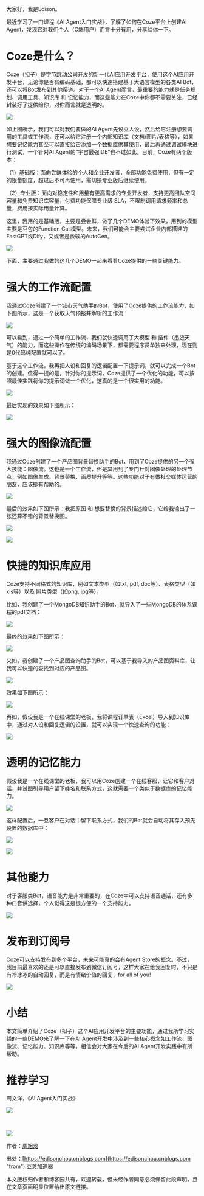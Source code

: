 
大家好，我是Edison。


最近学习了一门课程《AI Agent入门实战》，了解了如何在Coze平台上创建AI Agent，发现它对我们个人（C端用户）而言十分有用，分享给你一下。


# **Coze是什么？**


Coze（扣子）是字节跳动公司开发的新一代AI应用开发平台，使用这个AI应用开发平台，无论你是否有编码基础，都可以快速搭建基于大语言模型的各类AI Bot，还可以将Bot发布到其他渠道。对于一个AI Agent而言，最重要的能力就是任务规划、调用工具、知识库 和 记忆能力，而这些能力在Coze中你都不需要关注，已经封装好了提供给你，对你而言就是透明的。


![](https://img2024.cnblogs.com/blog/381412/202410/381412-20241008173930507-1645039414.png)


如上图所示，我们可以对我们要做的AI Agent先设立人设，然后给它注册想要调用的工具或工作流，还可以给它注册一个内部知识库（文档/图片/表格等），如果想要记忆能力甚至可以直接给它添加一个数据库供其使用，最后再通过调试模块进行测试，一个针对AI Agent的“宇宙最强IDE“也不过如此。目前，Coze有两个版本：


（1）基础版：面向尝鲜体验的个人和企业开发者，全部功能免费使用，但有一定的限量额度，超过后不可再使用，需切换专业版后继续使用。


（2）专业版：面向对稳定性和用量有更高需求的专业开发者，支持更高团队空间容量和免费知识库容量，付费功能保障专业级 SLA，不限制调用请求频率和总量，费用按实际用量计算。


这里，我用的是基础版，主要是尝尝鲜，做了几个DEMO体验下效果，用到的模型主要是豆包的Function Call模型。未来，我们可能会主要尝试企业内部搭建的FastGPT或Dify，又或者是微软的AutoGen。


![](https://img2024.cnblogs.com/blog/381412/202410/381412-20241008173944122-1274082154.png)


下面，主要通过我做的这几个DEMO一起来看看Coze提供的一些关键能力。


# **强大的工作流配置**


我通过Coze创建了一个城市天气助手的Bot，使用了Coze提供的工作流能力，如下图所示，这是一个获取天气预报并解析的工作流：


![](https://img2024.cnblogs.com/blog/381412/202410/381412-20241008174009275-1967742693.png)


可以看到，通过一个简单的工作流，我们就快速调用了大模型 和 插件（墨迹天气）的能力，而这些操作在传统的编码场景下，都需要程序员单独来处理，现在则是0代码纯配置就可以了。


基于这个工作流，我再把人设和回复的逻辑配置一下提示词，就可以完成一个Bot的创建。值得一提的是，针对你的提示词，Coze提供了一个优化的功能，可以按照最佳实践将你的提示词做一个优化，这真的是一个很实用的功能。


![](https://img2024.cnblogs.com/blog/381412/202410/381412-20241008174029753-295826781.png)


最后实现的效果如下图所示：


![](https://img2024.cnblogs.com/blog/381412/202410/381412-20241008174051782-1640045689.png)


# **强大的图像流配置**


我通过Coze创建了一个产品图背景替换助手的Bot，用到了Coze提供的另一个强大技能：图像流。这也是一个工作流，但是其用到了专门针对图像处理的处理节点，例如图像生成、背景替换、画质提升等等。这些功能对于有做社交媒体运营的朋友，应该挺有帮助的。


![](https://img2024.cnblogs.com/blog/381412/202410/381412-20241008181725124-1837589656.png)


最后的效果如下图所示：我把原图 和 想要替换的背景描述给它，它给我输出了一张还算不错的背景替换图。


![](https://img2024.cnblogs.com/blog/381412/202410/381412-20241008181750867-615193857.png)


![](https://img2024.cnblogs.com/blog/381412/202410/381412-20241008181801752-56560656.png)


# **快捷的知识库应用**


Coze支持不同格式的知识库，例如文本类型（如txt, pdf, doc等）、表格类型（如xls等）以及 照片类型（如png, jpg等）。


比如，我创建了一个MongoDB知识助手的Bot，就导入了一些MongoDB的体系课程的pdf文档：


![](https://img2024.cnblogs.com/blog/381412/202410/381412-20241008181822901-608415375.png)


最终的效果如下图所示：


![](https://img2024.cnblogs.com/blog/381412/202410/381412-20241008181840173-1714788019.png)


又如，我创建了一个产品图查询助手的Bot，可以基于我导入的产品图资料库，让我可以快速的查找到对应的产品图。


![](https://img2024.cnblogs.com/blog/381412/202410/381412-20241008181857136-1282281323.png)


效果如下图所示：


![](https://img2024.cnblogs.com/blog/381412/202410/381412-20241008181917612-467307704.png)


再如，假设我是一个在线课堂的老板，我将课程订单表（Excel）导入到知识库中，通过对人设和回复逻辑的设置，就可以实现一个快速查询的功能：


![](https://img2024.cnblogs.com/blog/381412/202410/381412-20241008181948892-1889819477.png)


# **透明的记忆能力**


假设我是一个在线课堂的老板，我可以用Coze创建一个在线客服，让它和客户对话，并试图引导用户留下姓名和联系方式，这就需要一个类似于数据库的记忆能力。


![](https://img2024.cnblogs.com/blog/381412/202410/381412-20241008182004290-414258026.png)


这样配置后，一旦客户在对话中留下联系方式，我们的Bot就会自动将其存入预先设置的数据库中：


![](https://img2024.cnblogs.com/blog/381412/202410/381412-20241008182033187-871940410.png)


![](https://img2024.cnblogs.com/blog/381412/202410/381412-20241008182038758-1889929525.png)


# **其他能力**


对于客服类Bot，语音能力是非常重要的，在Coze中可以支持语音通话，还有多种口音供选择，个人觉得这是很方便的一个支持能力。


![](https://img2024.cnblogs.com/blog/381412/202410/381412-20241008182104755-1668897927.png)


# **发布到订阅号**


Coze可以支持发布到多个平台，未来可能真的会有Agent Store的概念。不过，我目前最喜欢的还是可以直接发布到微信订阅号，这样大家在给我回复时，不只是有冷冰冰的自动回复，而是有情绪价值的回复，for all of you!


![](https://img2024.cnblogs.com/blog/381412/202410/381412-20241008182137654-1443588841.png)


# **小结**


本文简单介绍了Coze（扣子）这个AI应用开发平台的主要功能，通过我所学习实践的一些DEMO来了解一下在AI Agent开发中涉及到一些核心概念如工作流、图像流、记忆能力、知识库等等，相信会对大家在今后的AI Agent开发实践中有所帮助。


# **推荐学习**


周文洋，《AI Agent入门实战》


![](https://img2024.cnblogs.com/blog/381412/202410/381412-20241008182201847-905286904.png)


 


![](https://images.cnblogs.com/cnblogs_com/edisonchou/1647700/o_200902144330EdisonTalk-Footer.jpg)



作者：[周旭龙](https://edisonchou.cnblogs.com "author")


出处：[https://edisonchou.cnblogs.com](https://edisonchou.cnblogs.com "from"):[豆荚加速器](https://yirou.org)


本文版权归作者和博客园共有，欢迎转载，但未经作者同意必须保留此段声明，且在文章页面明显位置给出原文链接。



